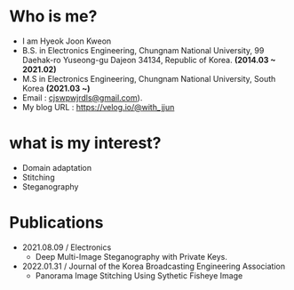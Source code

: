 # Who is me?
* I am Hyeok Joon Kweon
* B.S. in Electronics Engineering, Chungnam National University, 99 Daehak-ro Yuseong-gu Dajeon 34134, Republic of Korea. **(2014.03 ~ 2021.02)**
* M.S in Electronics Engineering, Chungnam National University, South Korea **(2021.03 ~)**
* Email : <cjswpwjrdls@gmail.com>).
* My blog URL : <https://velog.io/@with_jjun>

# what is my interest?
* Domain adaptation
* Stitching
* Steganography

# Publications
* 2021.08.09 / Electronics
    * Deep Multi-Image Steganography with Private Keys.
* 2022.01.31 / Journal of the Korea Broadcasting Engineering Association
    * Panorama Image Stitching Using Sythetic Fisheye Image

